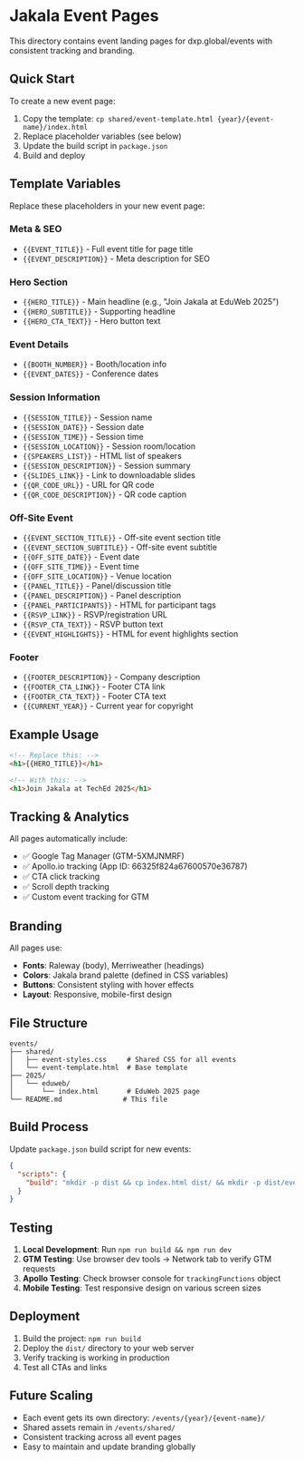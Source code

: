 # Jakala Event Pages

This directory contains event landing pages for dxp.global/events with consistent tracking and branding.

## Quick Start

To create a new event page:

1. Copy the template: `cp shared/event-template.html {year}/{event-name}/index.html`
2. Replace placeholder variables (see below)
3. Update the build script in `package.json`
4. Build and deploy

## Template Variables

Replace these placeholders in your new event page:

### Meta & SEO
- `{{EVENT_TITLE}}` - Full event title for page title
- `{{EVENT_DESCRIPTION}}` - Meta description for SEO

### Hero Section
- `{{HERO_TITLE}}` - Main headline (e.g., "Join Jakala at EduWeb 2025")
- `{{HERO_SUBTITLE}}` - Supporting headline
- `{{HERO_CTA_TEXT}}` - Hero button text

### Event Details
- `{{BOOTH_NUMBER}}` - Booth/location info
- `{{EVENT_DATES}}` - Conference dates

### Session Information
- `{{SESSION_TITLE}}` - Session name
- `{{SESSION_DATE}}` - Session date
- `{{SESSION_TIME}}` - Session time
- `{{SESSION_LOCATION}}` - Session room/location
- `{{SPEAKERS_LIST}}` - HTML list of speakers
- `{{SESSION_DESCRIPTION}}` - Session summary
- `{{SLIDES_LINK}}` - Link to downloadable slides
- `{{QR_CODE_URL}}` - URL for QR code
- `{{QR_CODE_DESCRIPTION}}` - QR code caption

### Off-Site Event
- `{{EVENT_SECTION_TITLE}}` - Off-site event section title
- `{{EVENT_SECTION_SUBTITLE}}` - Off-site event subtitle
- `{{OFF_SITE_DATE}}` - Event date
- `{{OFF_SITE_TIME}}` - Event time
- `{{OFF_SITE_LOCATION}}` - Venue location
- `{{PANEL_TITLE}}` - Panel/discussion title
- `{{PANEL_DESCRIPTION}}` - Panel description
- `{{PANEL_PARTICIPANTS}}` - HTML for participant tags
- `{{RSVP_LINK}}` - RSVP/registration URL
- `{{RSVP_CTA_TEXT}}` - RSVP button text
- `{{EVENT_HIGHLIGHTS}}` - HTML for event highlights section

### Footer
- `{{FOOTER_DESCRIPTION}}` - Company description
- `{{FOOTER_CTA_LINK}}` - Footer CTA link
- `{{FOOTER_CTA_TEXT}}` - Footer CTA text
- `{{CURRENT_YEAR}}` - Current year for copyright

## Example Usage

```html
<!-- Replace this: -->
<h1>{{HERO_TITLE}}</h1>

<!-- With this: -->
<h1>Join Jakala at TechEd 2025</h1>
```

## Tracking & Analytics

All pages automatically include:
- ✅ Google Tag Manager (GTM-5XMJNMRF)
- ✅ Apollo.io tracking (App ID: 66325f824a67600570e36787)
- ✅ CTA click tracking
- ✅ Scroll depth tracking
- ✅ Custom event tracking for GTM

## Branding

All pages use:
- **Fonts**: Raleway (body), Merriweather (headings)
- **Colors**: Jakala brand palette (defined in CSS variables)
- **Buttons**: Consistent styling with hover effects
- **Layout**: Responsive, mobile-first design

## File Structure

```
events/
├── shared/
│   ├── event-styles.css     # Shared CSS for all events
│   └── event-template.html  # Base template
├── 2025/
│   └── eduweb/
│       └── index.html       # EduWeb 2025 page
└── README.md               # This file
```

## Build Process

Update `package.json` build script for new events:

```json
{
  "scripts": {
    "build": "mkdir -p dist && cp index.html dist/ && mkdir -p dist/events/{year}/{event} && cp src/events/{year}/{event}/index.html dist/events/{year}/{event}/"
  }
}
```

## Testing

1. **Local Development**: Run `npm run build && npm run dev`
2. **GTM Testing**: Use browser dev tools → Network tab to verify GTM requests
3. **Apollo Testing**: Check browser console for `trackingFunctions` object
4. **Mobile Testing**: Test responsive design on various screen sizes

## Deployment

1. Build the project: `npm run build`
2. Deploy the `dist/` directory to your web server
3. Verify tracking is working in production
4. Test all CTAs and links

## Future Scaling

- Each event gets its own directory: `/events/{year}/{event-name}/`
- Shared assets remain in `/events/shared/`
- Consistent tracking across all event pages
- Easy to maintain and update branding globally 